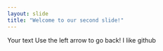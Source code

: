 ```yaml
---
layout: slide
title: "Welcome to our second slide!"
---
```

Your text
Use the left arrow to go back!
I like github
